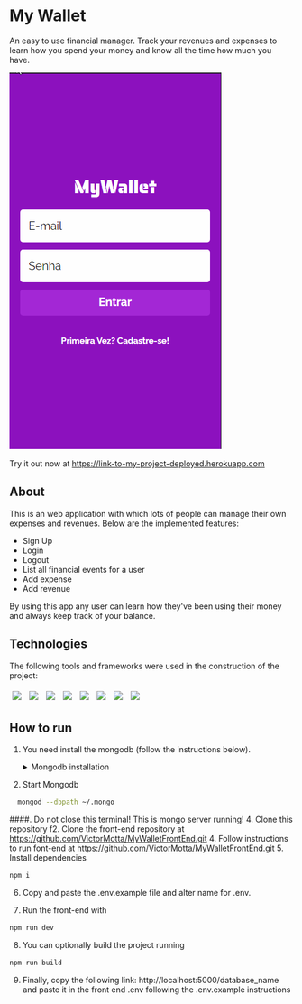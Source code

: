 # My Wallet

An easy to use financial manager. Track your revenues and expenses to learn how you spend your money and know all the time how much you have.

<img src="./assets/gif_mywallet.gif" />

Try it out now at https://link-to-my-project-deployed.herokuapp.com

## About

This is an web application with which lots of people can manage their own expenses and revenues. Below are the implemented features:

- Sign Up
- Login
- Logout
- List all financial events for a user
- Add expense
- Add revenue

By using this app any user can learn how they've been using their money and always keep track of your balance.

## Technologies

The following tools and frameworks were used in the construction of the project:<br>

<p>
  <img style='margin: 5px;' src='https://img.shields.io/badge/nodejs%20-%2320232a.svg?&style=for-the-badge&color=informational&logo=node.js&logoColor=%3a3a3a'>
  <img style='margin: 5px;' src='https://img.shields.io/badge/mongodb%20-%2320232a.svg?&style=for-the-badge&color=informational&logo=mongodb&logoColor=%3a3a3a'>
  <img style='margin: 5px;' src='https://img.shields.io/badge/joi%20-%2320232a.svg?&style=for-the-badge&color=informational&logo=joi&logoColor=%3a3a3a'>
  <img style='margin: 5px;' src='https://img.shields.io/badge/express%20-%2320232a.svg?&style=for-the-badge&color=informational&logo=express&logoColor=%3a3a3a'>
  <img style='margin: 5px;' src='https://img.shields.io/badge/bcrypt%20-%2320232a.svg?&style=for-the-badge&color=informational&logo=bcrypt&logoColor=%3a3a3a'>
  <img style='margin: 5px;' src='https://img.shields.io/badge/bcrypt%20-%2320232a.svg?&style=for-the-badge&color=informational&logo=bcrypt&logoColor=%3a3a3a'>
  <img style='margin: 5px;' src='https://img.shields.io/badge/uuid%20-%2320232a.svg?&style=for-the-badge&color=informational&logo=uuid&logoColor=%3a3a3a'>
  <img style='margin: 5px;' src='https://img.shields.io/badge/dotenv%20-%2320232a.svg?&style=for-the-badge&color=informational&logo=dotenv&logoColor=%3a3a3a'>
</p>

## How to run

1. You need install the mongodb (follow the instructions below).
   <details>
   <summary>Mongodb installation</summary>
      <details>
      <summary>In Ubuntu 20.04</summary>

   1. How do I know if my version? In the terminal type:
        
          
          lsb_release -a
          
        
   2. Run the following commands in the terminal:
        
         
          wget -qO - https://www.mongodb.org/static/pgp/server-5.0.asc | sudo apt-key add -
          echo "deb [ arch=amd64,arm64 ] https://repo.mongodb.org/apt/ubuntu focal/mongodb-org/5.0 multiverse" | sudo tee /etc/apt/sources.list.d/mongodb-org-5.0.list
          sudo apt-get update
          sudo apt-get install -y mongodb-org
          mkdir ~/.mongo # mongo data will be stored here, in the next commands we will see howo
          
        
   3. If the first command fails, run the following commands:
        
          
          sudo apt-get install gnupg wget
          
        
      and try the first command again.

        ___
   </details>
   <details>
      <summary>In Ubuntu 22.04+</summary>
    
   1. How do I know if my version? In the terminal type:
         
         ```bash
         lsb_release -a
         ```
         
   2. Run the following commands in the terminal:
         
        ```bash
        sudo apt-get install gnupg wget
        wget -qO - https://www.mongodb.org/static/pgp/server-5.0.asc | sudo apt-key add -
        echo "deb [ arch=amd64,arm64 ] https://repo.mongodb.org/apt/ubuntu focal/mongodb-org/5.0 multiverse" | sudo tee /etc/apt/sources.list.d/mongodb-org-5.0.list
        sudo apt-get update
         
        wget http://archive.ubuntu.com/ubuntu/pool/main/o/openssl/libssl1.1_1.1.1f-1ubuntu2_amd64.deb

        sudo dpkg -i libssl1.1_1.1.1f-1ubuntu2_amd64.deb

        sudo apt install -y mongodb-org
        mkdir ~/.mongo # mongo data will be stored here, in the next commands we will see how
        ```
        ___
   </details>

</details>

2. Start Mongodb
  ```bash
    mongod --dbpath ~/.mongo
  ```
  ####. Do not close this terminal! This is mongo server running!
4. Clone this repository
   f2. Clone the front-end repository at https://github.com/VictorMotta/MyWalletFrontEnd.git
4. Follow instructions to run font-end at https://github.com/VictorMotta/MyWalletFrontEnd.git
5. Install dependencies

```bash
npm i
```

6.  Copy and paste the .env.example file and alter name for .env.

7.  Run the front-end with

```bash
npm run dev
```

8. You can optionally build the project running

```bash
npm run build
```

9. Finally, copy the following link: http://localhost:5000/database_name and paste it in the front end .env following the .env.example instructions
